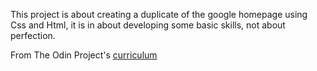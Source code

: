 This project is about creating a duplicate of the google homepage using Css and Html, it is in about developing some basic skills, not about perfection.

From The Odin Project's [curriculum](http://www.theodinproject.com/web-development-101/html-css)
